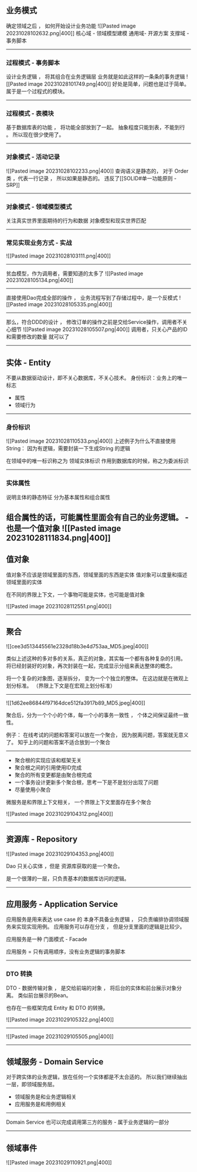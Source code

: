 ## 业务模式

确定领域之后 ， 如何开始设计业务功能
![[Pasted image 20231028102632.png|400]]
核心域 - 领域模型建模
通用域- 开源方案
支撑域 - 事务脚本

---

### 过程模式 -  事务脚本
设计业务逻辑 ， 将其组合在业务逻辑层
业务就是如此这样的一条条的事务逻辑
![[Pasted image 20231028101749.png|400]]
好处是简单，问题也是过于简单。 属于是一个过程式的模块。

---
### 过程模式 - 表模块
基于数据库表的功能 ， 将功能全部放到了一起。
抽象程度只能到表，不能到行 。
所以现在很少使用了。

---

### 对象模式 - 活动记录
![[Pasted image 20231028102233.png|400]]
查询语义是静态的， 对于 Order 类 ，代表一行记录 ， 所以如果是静态的。
违反了[[SOLID#单一功能原则 - SRP]] 

---
### 对象模式 - 领域模型模式
关注真实世界里面期待的行为和数据
对象模型和现实世界匹配

---
### 常见实现业务方式 - 实战
![[Pasted image 20231028103111.png|400]]

---

贫血模型，作为调用者，需要知道的太多了
![[Pasted image 20231028105134.png|400]]

---
直接使用Dao完成全部的操作 ， 业务流程写到了存储过程中，是一个反模式
![[Pasted image 20231028105335.png|400]]

---
那么，符合DDD的设计 ， 修改订单的操作之前是交给Service操作，调用者不关心细节
![[Pasted image 20231028105507.png|400]]
调用者，只关心产品的ID 和需要修改的数量 就可以了

---
## 实体 - Entity

不要从数据驱动设计，即不关心数据库，不关心技术。
 身份标识：业务上的唯一标志
- 属性
- 领域行为

---
### 身份标识

![[Pasted image 20231028110533.png|400]]
上述例子为什么不直接使用String：
因为有逻辑，需要封装一下生成String 的逻辑

在领域中的唯一标识称之为 领域实体标识
作用到数据库的时候，称之为委派标识

---
### 实体属性
说明主体的静态特征
分为基本属性和组合属性

组合属性的话，可能属性里面会有自己的业务逻辑。 - 也是一个值对象
![[Pasted image 20231028111834.png|400]]
---
## 值对象

值对象不应该是领域里面的东西，领域里面的东西是实体
值对象可以度量和描述领域里面的实体

在不同的界限上下文，一个事物可能是实体，也可能是值对象

![[Pasted image 20231028112551.png|400]]

---

## 聚合


![[cee3d513445561e2328d18b3e4d753aa_MD5.jpeg|400]]

类似上述这种的多对多的关系，真正的对象，其实每一个都有各种复杂的引用。
将已经封装好的对象，再次封装在一起，完成显示分组来表达整体的概念。

将一个复杂的对象图，逐渐拆分， 变为一个个独立的整体。
在这边就是在微观上划分标准。 （界限上下文是在宏观上划分标准）

---


![[1d62ee86844f97164dce512fa3917b89_MD5.jpeg|400]]

聚合后，分为一个个小的个体，每一个小的事务一致性 ， 个体之间保证最终一致性。

例子：
在线考试的问题和答案可以放在一个聚合， 因为脱离问题，答案就无意义了。
知乎上的问题和答案不适合放到一个聚合

---

- 聚合根的实现应该和框架无关
- 聚合根之间的引用使用ID完成
- 聚合的所有变更都是由聚合根完成
- 一个事务设计更新多个聚合根，思考一下是不是划分出现了问题
- 尽量使用小聚合

微服务是和界限上下文相关， 一个界限上下文里面存在多个聚合

![[Pasted image 20231029104312.png|400]]

---

## 资源库 - Repository

![[Pasted image 20231029104353.png|400]]

Dao 只关心实体 ，但是 资源库获取的是一个聚合。

是一个很薄的一层，只负责基本的数据库访问的逻辑。

---

## 应用服务 - Application Service

应用服务是用来表达 use case 的
本身不具备业务逻辑 ， 只负责编排协调领域服务来实现实现用例。
应用服务可以存在分支 ， 但是分支里面的逻辑是比较少。

应用服务是一种 门面模式 - Facade

应用服务 = 只有调用顺序，没有业务逻辑的事务脚本

---

### DTO 转换

DTO - 数据传输对象  ， 是交给前端的对象 ， 将后台的实体和前台展示对象分离。
类似前台展示的Bean。

也存在一些框架完成 Entity 和 DTO 的转换。

![[Pasted image 20231029105322.png|400]]

---

![[Pasted image 20231029105505.png|400]]

---

## 领域服务 - Domain Service

对于跨实体的业务逻辑，放在任何一个实体都是不太合适的。
所以我们继续抽出一层，即领域服务层。

- 领域服务是和业务逻辑相关
- 应用服务是和用例相关

---

Domain Service 也可以完成调用第三方的服务 - 属于业务逻辑的一部分


---

## 领域事件

![[Pasted image 20231029110921.png|400]]

